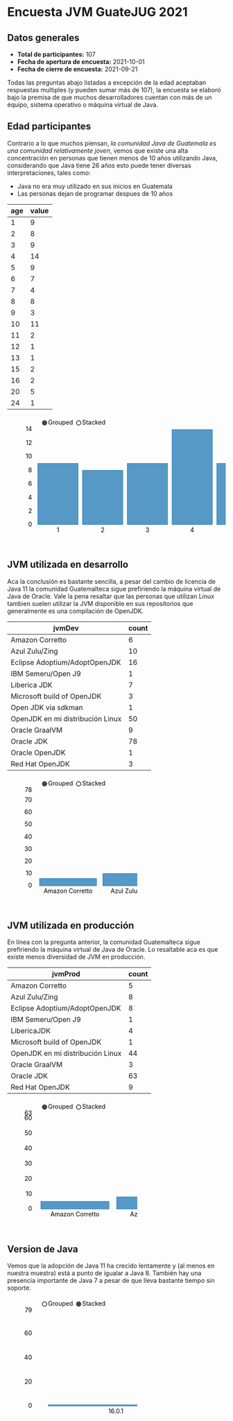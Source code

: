 # Encuesta JVM GuateJUG 2021

<script src="https://d3js.org/d3.v7.min.js"></script>
<script src="https://cdnjs.cloudflare.com/ajax/libs/nvd3/1.8.6/nv.d3.min.js" integrity="sha512-ldXL88WIgBA+vAsJu2PepKp3VUvwuyqmXKEbcf8rKeAI56K8GZMb2jfKSm1a36m5AfUzyDp3TIY0iVKY8ciqSg==" crossorigin="anonymous" referrerpolicy="no-referrer"></script>
<link rel="stylesheet" href="https://cdnjs.cloudflare.com/ajax/libs/nvd3/1.8.6/nv.d3.css" integrity="sha512-sE0lXJVucHTljwWwIjHMf0dUV5EQ+S3FjCsTqWRhXieDW5oJ1ng0bGjLGer6xYF3yRISIptJ5ds64xFG9KSLJg==" crossorigin="anonymous" referrerpolicy="no-referrer" />
<link href="https://cdn.jsdelivr.net/npm/bootstrap@5.1.1/dist/css/bootstrap.min.css" rel="stylesheet" integrity="sha384-F3w7mX95PdgyTmZZMECAngseQB83DfGTowi0iMjiWaeVhAn4FJkqJByhZMI3AhiU" crossorigin="anonymous">
<link href="./mystyle.css" rel="stylesheet">
<script src="https://cdn.jsdelivr.net/npm/bootstrap@5.1.1/dist/js/bootstrap.bundle.min.js" integrity="sha384-/bQdsTh/da6pkI1MST/rWKFNjaCP5gBSY4sEBT38Q/9RBh9AH40zEOg7Hlq2THRZ" crossorigin="anonymous"></script>

## Datos generales

* **Total de participantes:** 107
* **Fecha de apertura de encuesta:** 2021-10-01
* **Fecha de cierre de encuesta:** 2021-09-21

Todas las preguntas abajo listadas a excepción de la edad aceptaban respuestas multiples (y pueden sumar más de 107), la encuesta se elaboró bajo la premisa de que muchos desarrolladores cuentan con más de un équipo, sistema operativo o máquina virtual de Java.

## Edad participantes

Contrario a lo que muchos piensan, *la comunidad Java de Guatemala es una comunidad relativamente joven*, vemos que existe una alta concentración en personas que tienen menos de 10 años utilizando Java, considerando que Java tiene 26 años esto puede tener diversas interpretaciones, tales como:

* Java no era muy utilizado en sus inicios en Guatemala
* Las personas dejan de programar despues de 10 años

|age|value|
|---|---|
|1|9|
|2|8|
|3|9|
|4|14|
|5|9|
|6|7|
|7|4|
|8|8|
|9|3|
|10|11|
|11|2|
|12|1|
|13|1|
|15|2|
|16|2|
|20|5|
|24|1|

<div class="container-fluid h-100">
  <div class="row justify-content-center h-100">
    <div class="col">
        <svg height="300" width="100%" class="nvd3-svg"><g class="nvd3 nv-wrap nv-multiBarWithLegend" transform="translate(60,30)"><g><g class="nv-x nv-axis nvd3-svg" transform="translate(0,220)"><g class="nvd3 nv-wrap nv-axis"><g><g class="tick" style="opacity: 1;" transform="translate(56.801170349121094,0)"><line y2="-220" style="opacity: 1;" x2="0"></line><text dy=".71em" style="text-anchor: middle; opacity: 1;" y="7" transform="translate(0,0)" x="0">1</text></g><g class="tick" style="opacity: 1;" transform="translate(160.07601928710938,0)"><line y2="-220" style="opacity: 1;" x2="0"></line><text dy=".71em" style="text-anchor: middle; opacity: 1;" y="7" transform="translate(0,0)" x="0">2</text></g><g class="tick" style="opacity: 1;" transform="translate(263.35089111328125,0)"><line y2="-220" style="opacity: 1;" x2="0"></line><text dy=".71em" style="text-anchor: middle; opacity: 1;" y="7" transform="translate(0,0)" x="0">3</text></g><g class="tick" style="opacity: 1;" transform="translate(366.625732421875,0)"><line y2="-220" style="opacity: 1;" x2="0"></line><text dy=".71em" style="text-anchor: middle; opacity: 1;" y="7" transform="translate(0,0)" x="0">4</text></g><g class="tick" style="opacity: 1;" transform="translate(469.90057373046875,0)"><line y2="-220" style="opacity: 1;" x2="0"></line><text dy=".71em" style="text-anchor: middle; opacity: 1;" y="7" transform="translate(0,0)" x="0">5</text></g><g class="tick" style="opacity: 1;" transform="translate(573.1754150390625,0)"><line y2="-220" style="opacity: 1;" x2="0"></line><text dy=".71em" style="text-anchor: middle; opacity: 1;" y="7" transform="translate(0,0)" x="0">6</text></g><g class="tick" style="opacity: 1;" transform="translate(676.4503173828125,0)"><line y2="-220" style="opacity: 1;" x2="0"></line><text dy=".71em" style="text-anchor: middle; opacity: 1;" y="7" transform="translate(0,0)" x="0">7</text></g><g class="tick" style="opacity: 1;" transform="translate(779.7251586914062,0)"><line y2="-220" style="opacity: 1;" x2="0"></line><text dy=".71em" style="text-anchor: middle; opacity: 1;" y="7" transform="translate(0,0)" x="0">8</text></g><g class="tick" style="opacity: 1;" transform="translate(883,0)"><line y2="-220" style="opacity: 1;" x2="0"></line><text dy=".71em" style="text-anchor: middle; opacity: 1;" y="7" transform="translate(0,0)" x="0">9</text></g><g class="tick" style="opacity: 1;" transform="translate(986.2748413085938,0)"><line y2="-220" style="opacity: 1;" x2="0"></line><text dy=".71em" style="text-anchor: middle; opacity: 1;" y="7" transform="translate(0,0)" x="0">10</text></g><g class="tick" style="opacity: 1;" transform="translate(1089.5496826171875,0)"><line y2="-220" style="opacity: 1;" x2="0"></line><text dy=".71em" style="text-anchor: middle; opacity: 1;" y="7" transform="translate(0,0)" x="0">11</text></g><g class="tick" style="opacity: 1;" transform="translate(1192.8245849609375,0)"><line y2="-220" style="opacity: 1;" x2="0"></line><text dy=".71em" style="text-anchor: middle; opacity: 1;" y="7" transform="translate(0,0)" x="0">12</text></g><g class="tick" style="opacity: 1;" transform="translate(1296.099365234375,0)"><line y2="-220" style="opacity: 1;" x2="0"></line><text dy=".71em" style="text-anchor: middle; opacity: 1;" y="7" transform="translate(0,0)" x="0">13</text></g><g class="tick" style="opacity: 1;" transform="translate(1399.374267578125,0)"><line y2="-220" style="opacity: 1;" x2="0"></line><text dy=".71em" style="text-anchor: middle; opacity: 1;" y="7" transform="translate(0,0)" x="0">15</text></g><g class="tick" style="opacity: 1;" transform="translate(1502.649169921875,0)"><line y2="-220" style="opacity: 1;" x2="0"></line><text dy=".71em" style="text-anchor: middle; opacity: 1;" y="7" transform="translate(0,0)" x="0">16</text></g><g class="tick" style="opacity: 1;" transform="translate(1605.9239501953125,0)"><line y2="-220" style="opacity: 1;" x2="0"></line><text dy=".71em" style="text-anchor: middle; opacity: 1;" y="7" transform="translate(0,0)" x="0">20</text></g><g class="tick" style="opacity: 1;" transform="translate(1709.1988525390625,0)"><line y2="-220" style="opacity: 1;" x2="0"></line><text dy=".71em" style="text-anchor: middle; opacity: 1;" y="7" transform="translate(0,0)" x="0">24</text></g><path class="domain" d="M0,0V0H1766V0"></path><text class="nv-axislabel" text-anchor="middle" y="36" x="883.0000000000001" style="opacity: 1;"></text></g></g></g><g class="nv-y nv-axis nvd3-svg"><g class="nvd3 nv-wrap nv-axis"><g><g class="tick zero" style="opacity: 1;" transform="translate(0,220)"><line x2="1766" y2="0"></line><text dy=".32em" style="text-anchor: end;" x="-3" opacity="0" y="0">0</text></g><g class="tick" style="opacity: 1;" transform="translate(0,188.57142639160156)"><line x2="1766" y2="0"></line><text dy=".32em" style="text-anchor: end;" x="-3" opacity="1" y="0">2</text></g><g class="tick" style="opacity: 1;" transform="translate(0,157.14285278320312)"><line x2="1766" y2="0"></line><text dy=".32em" style="text-anchor: end;" x="-3" opacity="1" y="0">4</text></g><g class="tick" style="opacity: 1;" transform="translate(0,125.71428680419922)"><line x2="1766" y2="0"></line><text dy=".32em" style="text-anchor: end;" x="-3" opacity="1" y="0">6</text></g><g class="tick" style="opacity: 1;" transform="translate(0,94.28571319580078)"><line x2="1766" y2="0"></line><text dy=".32em" style="text-anchor: end;" x="-3" opacity="1" y="0">8</text></g><g class="tick" style="opacity: 1;" transform="translate(0,62.85714340209961)"><line x2="1766" y2="0"></line><text dy=".32em" style="text-anchor: end;" x="-3" opacity="1" y="0">10</text></g><g class="tick" style="opacity: 1;" transform="translate(0,31.428571701049805)"><line x2="1766" y2="0"></line><text dy=".32em" style="text-anchor: end;" x="-3" opacity="1" y="0">12</text></g><g class="tick" style="opacity: 1;" transform="translate(0,0)" opacity="0"><line x2="1766" y2="0"></line><text dy=".32em" style="text-anchor: end;" x="-3" opacity="0" y="0">14</text></g><path class="domain" d="M0,0H0V220H0"></path><text class="nv-axislabel" style="text-anchor: middle;" transform="rotate(-90)" y="-100" x="-110"></text></g><g class="nv-axisMaxMin nv-axisMaxMin-y nv-axisMin-y" transform="translate(0,220)"><text style="opacity: 1;" dy=".32em" y="0" x="-3" text-anchor="end">0</text></g><g class="nv-axisMaxMin nv-axisMaxMin-y nv-axisMax-y" transform="translate(0,0)"><text style="opacity: 1;" dy=".32em" y="0" x="-3" text-anchor="end">14</text></g></g></g><g class="nv-barsWrap nvd3-svg"><g class="nvd3 nv-wrap nv-multibar" transform="translate(0,0)"><defs><clipPath id="nv-edge-clip-9226"><rect width="1766" height="220"></rect></clipPath></defs><g clip-path="url(#nv-edge-clip-9226)"><g class="nv-groups"><g style="stroke-opacity: 1; fill-opacity: 0.75; fill: rgb(31, 119, 180); stroke: rgb(31, 119, 180);" class="nv-group nv-series-0"><rect class="nv-bar positive" x="0" y="78.57142857142856" height="141.42857142857144" width="92.94736842105264" transform="translate(10.327485380116961,0)" style="fill: rgb(31, 119, 180); stroke: rgb(31, 119, 180);"></rect><rect class="nv-bar positive" x="0" y="94.28571428571429" height="125.71428571428571" width="92.94736842105264" transform="translate(113.60233918128657,0)" style="fill: rgb(31, 119, 180); stroke: rgb(31, 119, 180);"></rect><rect class="nv-bar positive" x="0" y="78.57142857142856" height="141.42857142857144" width="92.94736842105264" transform="translate(216.87719298245617,0)" style="fill: rgb(31, 119, 180); stroke: rgb(31, 119, 180);"></rect><rect class="nv-bar positive" x="0" y="0" height="220" width="92.94736842105264" transform="translate(320.1520467836258,0)" style="fill: rgb(31, 119, 180); stroke: rgb(31, 119, 180);"></rect><rect class="nv-bar positive" x="0" y="78.57142857142856" height="141.42857142857144" width="92.94736842105264" transform="translate(423.42690058479536,0)" style="fill: rgb(31, 119, 180); stroke: rgb(31, 119, 180);"></rect><rect class="nv-bar positive" x="0" y="110" height="110" width="92.94736842105264" transform="translate(526.7017543859649,0)" style="fill: rgb(31, 119, 180); stroke: rgb(31, 119, 180);"></rect><rect class="nv-bar positive" x="0" y="157.14285714285714" height="62.85714285714286" width="92.94736842105264" transform="translate(629.9766081871346,0)" style="fill: rgb(31, 119, 180); stroke: rgb(31, 119, 180);"></rect><rect class="nv-bar positive" x="0" y="94.28571428571429" height="125.71428571428571" width="92.94736842105264" transform="translate(733.2514619883042,0)" style="fill: rgb(31, 119, 180); stroke: rgb(31, 119, 180);"></rect><rect class="nv-bar positive" x="0" y="172.85714285714286" height="47.14285714285714" width="92.94736842105264" transform="translate(836.5263157894738,0)" style="fill: rgb(31, 119, 180); stroke: rgb(31, 119, 180);"></rect><rect class="nv-bar positive" x="0" y="47.142857142857146" height="172.85714285714286" width="92.94736842105264" transform="translate(939.8011695906433,0)" style="fill: rgb(31, 119, 180); stroke: rgb(31, 119, 180);"></rect><rect class="nv-bar positive" x="0" y="188.57142857142858" height="31.428571428571416" width="92.94736842105264" transform="translate(1043.076023391813,0)" style="fill: rgb(31, 119, 180); stroke: rgb(31, 119, 180);"></rect><rect class="nv-bar positive" x="0" y="204.2857142857143" height="15.714285714285694" width="92.94736842105264" transform="translate(1146.3508771929826,0)" style="fill: rgb(31, 119, 180); stroke: rgb(31, 119, 180);"></rect><rect class="nv-bar positive" x="0" y="204.2857142857143" height="15.714285714285694" width="92.94736842105264" transform="translate(1249.6257309941523,0)" style="fill: rgb(31, 119, 180); stroke: rgb(31, 119, 180);"></rect><rect class="nv-bar positive" x="0" y="188.57142857142858" height="31.428571428571416" width="92.94736842105264" transform="translate(1352.9005847953217,0)" style="fill: rgb(31, 119, 180); stroke: rgb(31, 119, 180);"></rect><rect class="nv-bar positive" x="0" y="188.57142857142858" height="31.428571428571416" width="92.94736842105264" transform="translate(1456.1754385964914,0)" style="fill: rgb(31, 119, 180); stroke: rgb(31, 119, 180);"></rect><rect class="nv-bar positive" x="0" y="141.42857142857142" height="78.57142857142858" width="92.94736842105264" transform="translate(1559.4502923976609,0)" style="fill: rgb(31, 119, 180); stroke: rgb(31, 119, 180);"></rect><rect class="nv-bar positive" x="0" y="204.2857142857143" height="15.714285714285694" width="92.94736842105264" transform="translate(1662.7251461988305,0)" style="fill: rgb(31, 119, 180); stroke: rgb(31, 119, 180);"></rect></g></g></g></g></g><g class="nv-legendWrap nvd3-svg" transform="translate(180,-30)"><g class="nvd3 nv-legend" transform="translate(0,5)"><g transform="translate(1525.3333339691162,5)"><g class="nv-series" transform="translate(0,5)"><circle style="stroke-width: 2px; fill: rgb(31, 119, 180); fill-opacity: 1; stroke: rgb(31, 119, 180);" class="nv-legend-symbol" r="5"></circle><text text-anchor="start" class="nv-legend-text" dy=".32em" dx="8" fill="#000">value</text></g></g></g></g><g class="nv-controlsWrap nvd3-svg" transform="translate(0,-30)"><g class="nvd3 nv-legend" transform="translate(0,5)"><g transform="translate(26,5)"><g class="nv-series" transform="translate(0,5)"><circle style="stroke-width: 2px; fill: rgb(68, 68, 68); fill-opacity: 1; stroke: rgb(68, 68, 68);" class="nv-legend-symbol" r="5"></circle><text text-anchor="start" class="nv-legend-text" dy=".32em" dx="8" fill="#000">Grouped</text></g><g class="nv-series" transform="translate(78.66666793823242,5)"><circle style="stroke-width: 2px; fill: rgb(68, 68, 68); fill-opacity: 0; stroke: rgb(68, 68, 68);" class="nv-legend-symbol" r="5"></circle><text text-anchor="start" class="nv-legend-text" dy=".32em" dx="8" fill="#000">Stacked</text></g></g></g></g><g class="nv-interactive"></g></g></g></svg>
    </div>
  </div>
</div>

## JVM utilizada en desarrollo

Aca la conclusión es bastante sencilla, a pesar del cambio de licencia de Java 11 la comunidad Guatemalteca sigue prefiriendo la máquina virtual de Java de Oracle. Vale la pena resaltar que las personas que utilizan Linux tambien suelen utilizar la JVM disponible en sus repositorios que generalmente es una compilación de OpenJDK.

|jvmDev|count|
|---|---|
|Amazon Corretto|6|
|Azul Zulu/Zing|10|
|Eclipse Adoptium/AdoptOpenJDK|16|
|IBM Semeru/Open J9|1|
|Liberica JDK|7|
|Microsoft build of OpenJDK|3|
|Open JDK via sdkman|1|
|OpenJDK en mi distribución Linux|50|
|Oracle GraalVM|9|
|Oracle JDK|78|
|Oracle OpenJDK|1|
|Red Hat OpenJDK|3|

<div class="container-fluid h-100">
  <div class="row justify-content-center h-100">
    <div class="col">
        <svg height="300" class="nvd3-svg"><g class="nvd3 nv-wrap nv-multiBarWithLegend" transform="translate(60,30)"><g><g class="nv-x nv-axis nvd3-svg" transform="translate(0,220)"><g class="nvd3 nv-wrap nv-axis"><g><g class="tick zero" style="opacity: 1;" transform="translate(80.27272727272727,0)"><line y2="-220" style="opacity: 1;" x2="0"></line><text dy=".71em" style="text-anchor: middle; opacity: 1;" y="7" transform="translate(0,0)" x="0">Amazon Corretto</text></g><g class="tick zero" style="opacity: 1;" transform="translate(226.22314049586777,0)"><line y2="-220" style="opacity: 1;" x2="0"></line><text dy=".71em" style="text-anchor: middle; opacity: 1;" y="7" transform="translate(0,0)" x="0">Azul Zulu/Zing</text></g><g class="tick zero" style="opacity: 1;" transform="translate(372.1735537190082,0)"><line y2="-220" style="opacity: 1;" x2="0"></line><text dy=".71em" style="text-anchor: middle; opacity: 1;" y="7" transform="translate(0,0)" x="0">Eclipse Adoptium/AdoptOpenJDK</text></g><g class="tick zero" style="opacity: 1;" transform="translate(518.1239669421487,0)"><line y2="-220" style="opacity: 1;" x2="0"></line><text dy=".71em" style="text-anchor: middle; opacity: 1;" y="7" transform="translate(0,0)" x="0">IBM Semeru/Open J9</text></g><g class="tick zero" style="opacity: 1;" transform="translate(664.0743801652892,0)"><line y2="-220" style="opacity: 1;" x2="0"></line><text dy=".71em" style="text-anchor: middle; opacity: 1;" y="7" transform="translate(0,0)" x="0">Liberica JDK</text></g><g class="tick zero" style="opacity: 1;" transform="translate(810.0247933884297,0)"><line y2="-220" style="opacity: 1;" x2="0"></line><text dy=".71em" style="text-anchor: middle; opacity: 1;" y="7" transform="translate(0,0)" x="0">Microsoft build of OpenJDK</text></g><g class="tick zero" style="opacity: 1;" transform="translate(955.9752066115702,0)"><line y2="-220" style="opacity: 1;" x2="0"></line><text dy=".71em" style="text-anchor: middle; opacity: 1;" y="7" transform="translate(0,0)" x="0">Open JDK via sdkman</text></g><g class="tick zero" style="opacity: 1;" transform="translate(1101.9256198347107,0)"><line y2="-220" style="opacity: 1;" x2="0"></line><text dy=".71em" style="text-anchor: middle; opacity: 1;" y="7" transform="translate(0,0)" x="0">OpenJDK en mi distribución Linux</text></g><g class="tick zero" style="opacity: 1;" transform="translate(1247.8760330578511,0)"><line y2="-220" style="opacity: 1;" x2="0"></line><text dy=".71em" style="text-anchor: middle; opacity: 1;" y="7" transform="translate(0,0)" x="0">Oracle GraalVM</text></g><g class="tick zero" style="opacity: 1;" transform="translate(1393.8264462809916,0)"><line y2="-220" style="opacity: 1;" x2="0"></line><text dy=".71em" style="text-anchor: middle; opacity: 1;" y="7" transform="translate(0,0)" x="0">Oracle JDK</text></g><g class="tick zero" style="opacity: 1;" transform="translate(1539.776859504132,0)"><line y2="-220" style="opacity: 1;" x2="0"></line><text dy=".71em" style="text-anchor: middle; opacity: 1;" y="7" transform="translate(0,0)" x="0">Oracle OpenJDK</text></g><g class="tick zero" style="opacity: 1;" transform="translate(1685.7272727272725,0)"><line y2="-220" style="opacity: 1;" x2="0"></line><text dy=".71em" style="text-anchor: middle; opacity: 1;" y="7" transform="translate(0,0)" x="0">Red Hat OpenJDK</text></g><path class="domain" d="M0,0V0H1766V0"></path><text class="nv-axislabel" text-anchor="middle" y="36" x="882.9999999999999" style="opacity: 1;"></text></g></g></g><g class="nv-y nv-axis nvd3-svg"><g class="nvd3 nv-wrap nv-axis"><g><g class="tick zero" style="opacity: 1;" transform="translate(0,220)"><line x2="1766" y2="0"></line><text dy=".32em" style="text-anchor: end;" x="-3" opacity="0" y="0">0</text></g><g class="tick" style="opacity: 1;" transform="translate(0,191.7948717948718)"><line x2="1766" y2="0"></line><text dy=".32em" style="text-anchor: end;" x="-3" opacity="1" y="0">10</text></g><g class="tick" style="opacity: 1;" transform="translate(0,163.5897435897436)"><line x2="1766" y2="0"></line><text dy=".32em" style="text-anchor: end;" x="-3" opacity="1" y="0">20</text></g><g class="tick" style="opacity: 1;" transform="translate(0,135.3846153846154)"><line x2="1766" y2="0"></line><text dy=".32em" style="text-anchor: end;" x="-3" opacity="1" y="0">30</text></g><g class="tick" style="opacity: 1;" transform="translate(0,107.17948717948718)"><line x2="1766" y2="0"></line><text dy=".32em" style="text-anchor: end;" x="-3" opacity="1" y="0">40</text></g><g class="tick" style="opacity: 1;" transform="translate(0,78.97435897435896)"><line x2="1766" y2="0"></line><text dy=".32em" style="text-anchor: end;" x="-3" opacity="1" y="0">50</text></g><g class="tick" style="opacity: 1;" transform="translate(0,50.76923076923076)"><line x2="1766" y2="0"></line><text dy=".32em" style="text-anchor: end;" x="-3" opacity="1" y="0">60</text></g><g class="tick" style="opacity: 1;" transform="translate(0,22.56410256410256)"><line x2="1766" y2="0"></line><text dy=".32em" style="text-anchor: end;" x="-3" opacity="1" y="0">70</text></g><path class="domain" d="M0,0H0V220H0"></path><text class="nv-axislabel" style="text-anchor: middle;" transform="rotate(-90)" y="-100" x="-110"></text></g><g class="nv-axisMaxMin nv-axisMaxMin-y nv-axisMin-y" transform="translate(0,220)"><text style="opacity: 1;" dy=".32em" y="0" x="-3" text-anchor="end">0</text></g><g class="nv-axisMaxMin nv-axisMaxMin-y nv-axisMax-y" transform="translate(0,0)"><text style="opacity: 1;" dy=".32em" y="0" x="-3" text-anchor="end">78</text></g></g></g><g class="nv-barsWrap nvd3-svg"><g class="nvd3 nv-wrap nv-multibar" transform="translate(0,0)"><defs><clipPath id="nv-edge-clip-1865"><rect width="1766" height="220"></rect></clipPath></defs><g clip-path="url(#nv-edge-clip-5772)"><g class="nv-groups"><g style="stroke-opacity: 1; fill-opacity: 0.75; fill: rgb(31, 119, 180); stroke: rgb(31, 119, 180);" class="nv-group nv-series-0"><rect class="nv-bar positive" x="0" y="203.0769230769231" height="16.923076923076906" width="131.35537190082644" transform="translate(14.59504132231405,0)" style="fill: rgb(31, 119, 180); stroke: rgb(31, 119, 180);"></rect><rect class="nv-bar positive" x="0" y="191.7948717948718" height="28.205128205128204" width="131.35537190082644" transform="translate(160.54545454545453,0)" style="fill: rgb(31, 119, 180); stroke: rgb(31, 119, 180);"></rect><rect class="nv-bar positive" x="0" y="174.8717948717949" height="45.12820512820511" width="131.35537190082644" transform="translate(306.495867768595,0)" style="fill: rgb(31, 119, 180); stroke: rgb(31, 119, 180);"></rect><rect class="nv-bar positive" x="0" y="217.17948717948718" height="2.8205128205128176" width="131.35537190082644" transform="translate(452.44628099173553,0)" style="fill: rgb(31, 119, 180); stroke: rgb(31, 119, 180);"></rect><rect class="nv-bar positive" x="0" y="200.25641025641025" height="19.74358974358975" width="131.35537190082644" transform="translate(598.396694214876,0)" style="fill: rgb(31, 119, 180); stroke: rgb(31, 119, 180);"></rect><rect class="nv-bar positive" x="0" y="211.53846153846155" height="8.461538461538453" width="131.35537190082644" transform="translate(744.3471074380165,0)" style="fill: rgb(31, 119, 180); stroke: rgb(31, 119, 180);"></rect><rect class="nv-bar positive" x="0" y="217.17948717948718" height="2.8205128205128176" width="131.35537190082644" transform="translate(890.297520661157,0)" style="fill: rgb(31, 119, 180); stroke: rgb(31, 119, 180);"></rect><rect class="nv-bar positive" x="0" y="78.97435897435896" height="141.02564102564105" width="131.35537190082644" transform="translate(1036.2479338842975,0)" style="fill: rgb(31, 119, 180); stroke: rgb(31, 119, 180);"></rect><rect class="nv-bar positive" x="0" y="194.6153846153846" height="25.384615384615387" width="131.35537190082644" transform="translate(1182.198347107438,0)" style="fill: rgb(31, 119, 180); stroke: rgb(31, 119, 180);"></rect><rect class="nv-bar positive" x="0" y="0" height="220" width="131.35537190082644" transform="translate(1328.1487603305784,0)" style="fill: rgb(31, 119, 180); stroke: rgb(31, 119, 180);"></rect><rect class="nv-bar positive" x="0" y="217.17948717948718" height="2.8205128205128176" width="131.35537190082644" transform="translate(1474.0991735537189,0)" style="fill: rgb(31, 119, 180); stroke: rgb(31, 119, 180);"></rect><rect class="nv-bar positive" x="0" y="211.53846153846155" height="8.461538461538453" width="131.35537190082644" transform="translate(1620.0495867768593,0)" style="fill: rgb(31, 119, 180); stroke: rgb(31, 119, 180);"></rect></g></g></g></g></g><g class="nv-legendWrap nvd3-svg" transform="translate(180,-30)"><g class="nvd3 nv-legend" transform="translate(0,5)"><g transform="translate(1524.6666660308838,5)"><g class="nv-series" transform="translate(0,5)"><circle style="stroke-width: 2px; fill: rgb(31, 119, 180); fill-opacity: 1; stroke: rgb(31, 119, 180);" class="nv-legend-symbol" r="5"></circle><text text-anchor="start" class="nv-legend-text" dy=".32em" dx="8" fill="#000">count</text></g></g></g></g><g class="nv-controlsWrap nvd3-svg" transform="translate(0,-30)"><g class="nvd3 nv-legend" transform="translate(0,5)"><g transform="translate(26,5)"><g class="nv-series" transform="translate(0,5)"><circle style="stroke-width: 2px; fill: rgb(68, 68, 68); fill-opacity: 1; stroke: rgb(68, 68, 68);" class="nv-legend-symbol" r="5"></circle><text text-anchor="start" class="nv-legend-text" dy=".32em" dx="8" fill="#000">Grouped</text></g><g class="nv-series" transform="translate(78.66666793823242,5)"><circle style="stroke-width: 2px; fill: rgb(68, 68, 68); fill-opacity: 0; stroke: rgb(68, 68, 68);" class="nv-legend-symbol" r="5"></circle><text text-anchor="start" class="nv-legend-text" dy=".32em" dx="8" fill="#000">Stacked</text></g></g></g></g><g class="nv-interactive"></g></g></g></svg>
    </div>
  </div>
</div>

## JVM utilizada en producción

En línea con la pregunta anterior, la comunidad Guatemalteca sigue prefiriendo la máquina virtual de Java de Oracle. Lo resaltable aca es que existe menos diversidad de JVM en producción.

|jvmProd|count|
|---|---|
|Amazon Corretto|5|
|Azul Zulu/Zing|8|
|Eclipse Adoptium/AdoptOpenJDK|8|
|IBM Semeru/Open J9|1|
|LibericaJDK|4|
|Microsoft build of OpenJDK|1|
|OpenJDK en mi distribución Linux|44|
|Oracle GraalVM|3|
|Oracle JDK|63|
|Red Hat OpenJDK|9|

<div class="container-fluid h-100">
  <div class="row justify-content-center h-100">
    <div class="col">
        <svg height="300" class="nvd3-svg"><g class="nvd3 nv-wrap nv-multiBarWithLegend" transform="translate(60,30)"><g><g class="nv-x nv-axis nvd3-svg" transform="translate(0,220)"><g class="nvd3 nv-wrap nv-axis"><g><g class="tick zero" style="opacity: 1;" transform="translate(96.16831683168317,0)"><line y2="-220" style="opacity: 1;" x2="0"></line><text dy=".71em" style="text-anchor: middle; opacity: 1;" y="7" transform="translate(0,0)" x="0">Amazon Corretto</text></g><g class="tick zero" style="opacity: 1;" transform="translate(271.01980198019805,0)"><line y2="-220" style="opacity: 1;" x2="0"></line><text dy=".71em" style="text-anchor: middle; opacity: 1;" y="7" transform="translate(0,0)" x="0">Azul Zulu/Zing</text></g><g class="tick zero" style="opacity: 1;" transform="translate(445.8712871287129,0)"><line y2="-220" style="opacity: 1;" x2="0"></line><text dy=".71em" style="text-anchor: middle; opacity: 1;" y="7" transform="translate(0,0)" x="0">Eclipse Adoptium/AdoptOpenJDK</text></g><g class="tick zero" style="opacity: 1;" transform="translate(620.7227722772278,0)"><line y2="-220" style="opacity: 1;" x2="0"></line><text dy=".71em" style="text-anchor: middle; opacity: 1;" y="7" transform="translate(0,0)" x="0">IBM Semeru/Open J9</text></g><g class="tick zero" style="opacity: 1;" transform="translate(795.5742574257426,0)"><line y2="-220" style="opacity: 1;" x2="0"></line><text dy=".71em" style="text-anchor: middle; opacity: 1;" y="7" transform="translate(0,0)" x="0">LibericaJDK</text></g><g class="tick zero" style="opacity: 1;" transform="translate(970.4257425742575,0)"><line y2="-220" style="opacity: 1;" x2="0"></line><text dy=".71em" style="text-anchor: middle; opacity: 1;" y="7" transform="translate(0,0)" x="0">Microsoft build of OpenJDK</text></g><g class="tick zero" style="opacity: 1;" transform="translate(1145.2772277227723,0)"><line y2="-220" style="opacity: 1;" x2="0"></line><text dy=".71em" style="text-anchor: middle; opacity: 1;" y="7" transform="translate(0,0)" x="0">OpenJDK en mi distribución Linux</text></g><g class="tick zero" style="opacity: 1;" transform="translate(1320.128712871287,0)"><line y2="-220" style="opacity: 1;" x2="0"></line><text dy=".71em" style="text-anchor: middle; opacity: 1;" y="7" transform="translate(0,0)" x="0">Oracle GraalVM</text></g><g class="tick zero" style="opacity: 1;" transform="translate(1494.980198019802,0)"><line y2="-220" style="opacity: 1;" x2="0"></line><text dy=".71em" style="text-anchor: middle; opacity: 1;" y="7" transform="translate(0,0)" x="0">Oracle JDK</text></g><g class="tick zero" style="opacity: 1;" transform="translate(1669.8316831683169,0)"><line y2="-220" style="opacity: 1;" x2="0"></line><text dy=".71em" style="text-anchor: middle; opacity: 1;" y="7" transform="translate(0,0)" x="0">Red Hat OpenJDK</text></g><path class="domain" d="M0,0V0H1766V0"></path><text class="nv-axislabel" text-anchor="middle" y="36" x="883.0000000000001" style="opacity: 1;"></text></g></g></g><g class="nv-y nv-axis nvd3-svg"><g class="nvd3 nv-wrap nv-axis"><g><g class="tick zero" style="opacity: 1;" transform="translate(0,220)"><line x2="1766" y2="0"></line><text dy=".32em" style="text-anchor: end;" x="-3" opacity="0" y="0">0</text></g><g class="tick" style="opacity: 1;" transform="translate(0,185.0793650793651)"><line x2="1766" y2="0"></line><text dy=".32em" style="text-anchor: end;" x="-3" opacity="1" y="0">10</text></g><g class="tick" style="opacity: 1;" transform="translate(0,150.15873015873015)"><line x2="1766" y2="0"></line><text dy=".32em" style="text-anchor: end;" x="-3" opacity="1" y="0">20</text></g><g class="tick" style="opacity: 1;" transform="translate(0,115.23809523809524)"><line x2="1766" y2="0"></line><text dy=".32em" style="text-anchor: end;" x="-3" opacity="1" y="0">30</text></g><g class="tick" style="opacity: 1;" transform="translate(0,80.31746031746033)"><line x2="1766" y2="0"></line><text dy=".32em" style="text-anchor: end;" x="-3" opacity="1" y="0">40</text></g><g class="tick" style="opacity: 1;" transform="translate(0,45.396825396825406)"><line x2="1766" y2="0"></line><text dy=".32em" style="text-anchor: end;" x="-3" opacity="1" y="0">50</text></g><g class="tick" style="opacity: 1;" transform="translate(0,10.476190476190489)"><line x2="1766" y2="0"></line><text dy=".32em" style="text-anchor: end;" x="-3" opacity="1" y="0">60</text></g><path class="domain" d="M0,0H0V220H0"></path><text class="nv-axislabel" style="text-anchor: middle;" transform="rotate(-90)" y="-100" x="-110"></text></g><g class="nv-axisMaxMin nv-axisMaxMin-y nv-axisMin-y" transform="translate(0,220)"><text style="opacity: 1;" dy=".32em" y="0" x="-3" text-anchor="end">0</text></g><g class="nv-axisMaxMin nv-axisMaxMin-y nv-axisMax-y" transform="translate(0,0)"><text style="opacity: 1;" dy=".32em" y="0" x="-3" text-anchor="end">63</text></g></g></g><g class="nv-barsWrap nvd3-svg"><g class="nvd3 nv-wrap nv-multibar" transform="translate(0,0)"><defs><clipPath id="nv-edge-clip-2665"><rect width="1766" height="220"></rect></clipPath></defs><g clip-path="url(#nv-edge-clip-5782)"><g class="nv-groups"><g style="stroke-opacity: 1; fill-opacity: 0.75; fill: rgb(31, 119, 180); stroke: rgb(31, 119, 180);" class="nv-group nv-series-0"><rect class="nv-bar positive" x="0" y="202.53968253968256" height="17.46031746031744" width="157.36633663366337" transform="translate(17.485148514851485,0)" style="fill: rgb(31, 119, 180); stroke: rgb(31, 119, 180);"></rect><rect class="nv-bar positive" x="0" y="192.06349206349208" height="27.936507936507923" width="157.36633663366337" transform="translate(192.33663366336634,0)" style="fill: rgb(31, 119, 180); stroke: rgb(31, 119, 180);"></rect><rect class="nv-bar positive" x="0" y="192.06349206349208" height="27.936507936507923" width="157.36633663366337" transform="translate(367.18811881188117,0)" style="fill: rgb(31, 119, 180); stroke: rgb(31, 119, 180);"></rect><rect class="nv-bar positive" x="0" y="216.5079365079365" height="3.492063492063494" width="157.36633663366337" transform="translate(542.0396039603961,0)" style="fill: rgb(31, 119, 180); stroke: rgb(31, 119, 180);"></rect><rect class="nv-bar positive" x="0" y="206.03174603174602" height="13.968253968253975" width="157.36633663366337" transform="translate(716.8910891089109,0)" style="fill: rgb(31, 119, 180); stroke: rgb(31, 119, 180);"></rect><rect class="nv-bar positive" x="0" y="216.5079365079365" height="3.492063492063494" width="157.36633663366337" transform="translate(891.7425742574258,0)" style="fill: rgb(31, 119, 180); stroke: rgb(31, 119, 180);"></rect><rect class="nv-bar positive" x="0" y="66.34920634920636" height="153.65079365079364" width="157.36633663366337" transform="translate(1066.5940594059407,0)" style="fill: rgb(31, 119, 180); stroke: rgb(31, 119, 180);"></rect><rect class="nv-bar positive" x="0" y="209.52380952380952" height="10.476190476190482" width="157.36633663366337" transform="translate(1241.4455445544554,0)" style="fill: rgb(31, 119, 180); stroke: rgb(31, 119, 180);"></rect><rect class="nv-bar positive" x="0" y="0" height="220" width="157.36633663366337" transform="translate(1416.2970297029703,0)" style="fill: rgb(31, 119, 180); stroke: rgb(31, 119, 180);"></rect><rect class="nv-bar positive" x="0" y="188.57142857142858" height="31.428571428571416" width="157.36633663366337" transform="translate(1591.1485148514853,0)" style="fill: rgb(31, 119, 180); stroke: rgb(31, 119, 180);"></rect></g></g></g></g></g><g class="nv-legendWrap nvd3-svg" transform="translate(180,-30)"><g class="nvd3 nv-legend" transform="translate(0,5)"><g transform="translate(1524.6666660308838,5)"><g class="nv-series" transform="translate(0,5)"><circle style="stroke-width: 2px; fill: rgb(31, 119, 180); fill-opacity: 1; stroke: rgb(31, 119, 180);" class="nv-legend-symbol" r="5"></circle><text text-anchor="start" class="nv-legend-text" dy=".32em" dx="8" fill="#000">count</text></g></g></g></g><g class="nv-controlsWrap nvd3-svg" transform="translate(0,-30)"><g class="nvd3 nv-legend" transform="translate(0,5)"><g transform="translate(26,5)"><g class="nv-series" transform="translate(0,5)"><circle style="stroke-width: 2px; fill: rgb(68, 68, 68); fill-opacity: 1; stroke: rgb(68, 68, 68);" class="nv-legend-symbol" r="5"></circle><text text-anchor="start" class="nv-legend-text" dy=".32em" dx="8" fill="#000">Grouped</text></g><g class="nv-series" transform="translate(78.66666793823242,5)"><circle style="stroke-width: 2px; fill: rgb(68, 68, 68); fill-opacity: 0; stroke: rgb(68, 68, 68);" class="nv-legend-symbol" r="5"></circle><text text-anchor="start" class="nv-legend-text" dy=".32em" dx="8" fill="#000">Stacked</text></g></g></g></g><g class="nv-interactive"></g></g></g></svg>
    </div>
  </div>
</div>

## Version de Java

Vemos que la adopción de Java 11 ha crecido lentamente y (al menos en nuestra muestra) está a punto de igualar a Java 8. También hay una presencia importante de Java 7 a pesar de que lleva bastante tiempo sin soporte.

<div class="container-fluid h-100">
  <div class="row justify-content-center h-100">
    <div class="col">
      <svg height="300" class="nvd3-svg"><g class="nvd3 nv-wrap nv-multiBarWithLegend" transform="translate(60,30)"><g><g class="nv-x nv-axis nvd3-svg" transform="translate(0,220)"><g class="nvd3 nv-wrap nv-axis"><g><g class="tick zero" style="opacity: 1;" transform="translate(190.45098039215685,0)"><line y2="-220" style="opacity: 1;" x2="0"></line><text dy=".71em" style="text-anchor: middle; opacity: 1;" y="7" transform="translate(0,0)" x="0">16.0.1</text></g><g class="tick zero" style="opacity: 1;" transform="translate(536.7254901960785,0)"><line y2="-220" style="opacity: 1;" x2="0"></line><text dy=".71em" style="text-anchor: middle; opacity: 1;" y="7" transform="translate(0,0)" x="0">Java 11</text></g><g class="tick zero" style="opacity: 1;" transform="translate(883,0)"><line y2="-220" style="opacity: 1;" x2="0"></line><text dy=".71em" style="text-anchor: middle; opacity: 1;" y="7" transform="translate(0,0)" x="0">Java 17</text></g><g class="tick zero" style="opacity: 1;" transform="translate(1229.2745098039215,0)"><line y2="-220" style="opacity: 1;" x2="0"></line><text dy=".71em" style="text-anchor: middle; opacity: 1;" y="7" transform="translate(0,0)" x="0">Java 7 o anterior</text></g><g class="tick zero" style="opacity: 1;" transform="translate(1575.5490196078429,0)"><line y2="-220" style="opacity: 1;" x2="0"></line><text dy=".71em" style="text-anchor: middle; opacity: 1;" y="7" transform="translate(0,0)" x="0">Java 8</text></g><path class="domain" d="M0,0V0H1766V0"></path><text class="nv-axislabel" text-anchor="middle" y="36" x="882.9999999999999" style="opacity: 1;"></text></g></g></g><g class="nv-y nv-axis nvd3-svg"><g class="nvd3 nv-wrap nv-axis"><g><g class="tick zero" style="opacity: 1;" transform="translate(0,220)"><line x2="1766" y2="0"></line><text dy=".32em" style="text-anchor: end;" x="-3" opacity="0" y="0">0</text></g><g class="tick" style="opacity: 1;" transform="translate(0,164.30379746835442)"><line x2="1766" y2="0"></line><text dy=".32em" style="text-anchor: end;" x="-3" opacity="1" y="0">20</text></g><g class="tick" style="opacity: 1;" transform="translate(0,108.60759493670885)"><line x2="1766" y2="0"></line><text dy=".32em" style="text-anchor: end;" x="-3" opacity="1" y="0">40</text></g><g class="tick" style="opacity: 1;" transform="translate(0,52.91139240506328)"><line x2="1766" y2="0"></line><text dy=".32em" style="text-anchor: end;" x="-3" opacity="1" y="0">60</text></g><path class="domain" d="M0,0H0V220H0"></path><text class="nv-axislabel" style="text-anchor: middle;" transform="rotate(-90)" y="-100" x="-110"></text></g><g class="nv-axisMaxMin nv-axisMaxMin-y nv-axisMin-y" transform="translate(0,220)"><text style="opacity: 1;" dy=".32em" y="0" x="-3" text-anchor="end">0</text></g><g class="nv-axisMaxMin nv-axisMaxMin-y nv-axisMax-y" transform="translate(0,0)"><text style="opacity: 1;" dy=".32em" y="0" x="-3" text-anchor="end">79</text></g></g></g><g class="nv-barsWrap nvd3-svg"><g class="nvd3 nv-wrap nv-multibar" transform="translate(0,0)"><defs><clipPath id="nv-edge-clip-5533"><rect width="1766" height="220"></rect></clipPath></defs><g clip-path="url(#nv-edge-clip-6306)"><g class="nv-groups"><g style="stroke-opacity: 1; fill-opacity: 0.75; fill: rgb(31, 119, 180); stroke: rgb(31, 119, 180);" class="nv-group nv-series-0"><rect class="nv-bar positive" x="0" y="217.21518987341773" height="2.784810126582272" width="311.6470588235294" transform="translate(34.627450980392155,0)" style="fill: rgb(31, 119, 180); stroke: rgb(31, 119, 180);"></rect><rect class="nv-bar positive" x="0" y="64.0506329113924" height="155.9493670886076" width="311.6470588235294" transform="translate(380.9019607843137,0)" style="fill: rgb(31, 119, 180); stroke: rgb(31, 119, 180);"></rect><rect class="nv-bar positive" x="0" y="192.15189873417722" height="27.848101265822777" width="311.6470588235294" transform="translate(727.1764705882352,0)" style="fill: rgb(31, 119, 180); stroke: rgb(31, 119, 180);"></rect><rect class="nv-bar positive" x="0" y="164.30379746835442" height="55.69620253164558" width="311.6470588235294" transform="translate(1073.450980392157,0)" style="fill: rgb(31, 119, 180); stroke: rgb(31, 119, 180);"></rect><rect class="nv-bar positive" x="0" y="0" height="220" width="311.6470588235294" transform="translate(1419.7254901960782,0)" style="fill: rgb(31, 119, 180); stroke: rgb(31, 119, 180);"></rect></g></g></g></g></g><g class="nv-legendWrap nvd3-svg" transform="translate(180,-30)"><g class="nvd3 nv-legend" transform="translate(0,5)"><g transform="translate(1524.6666660308838,5)"><g class="nv-series" transform="translate(0,5)"><circle style="stroke-width: 2px; fill: rgb(31, 119, 180); fill-opacity: 1; stroke: rgb(31, 119, 180);" class="nv-legend-symbol" r="5"></circle><text text-anchor="start" class="nv-legend-text" dy=".32em" dx="8" fill="#000">count</text></g></g></g></g><g class="nv-controlsWrap nvd3-svg" transform="translate(0,-30)"><g class="nvd3 nv-legend" transform="translate(0,5)"><g transform="translate(26,5)"><g class="nv-series" transform="translate(0,5)"><circle style="stroke-width: 2px; fill: rgb(68, 68, 68); fill-opacity: 0; stroke: rgb(68, 68, 68);" class="nv-legend-symbol" r="5"></circle><text text-anchor="start" class="nv-legend-text" dy=".32em" dx="8" fill="#000">Grouped</text></g><g class="nv-series" transform="translate(78.66666793823242,5)"><circle style="stroke-width: 2px; fill: rgb(68, 68, 68); fill-opacity: 1; stroke: rgb(68, 68, 68);" class="nv-legend-symbol" r="5"></circle><text text-anchor="start" class="nv-legend-text" dy=".32em" dx="8" fill="#000">Stacked</text></g></g></g></g><g class="nv-interactive"></g></g></g></svg>
    </div>
  </div>
</div>
